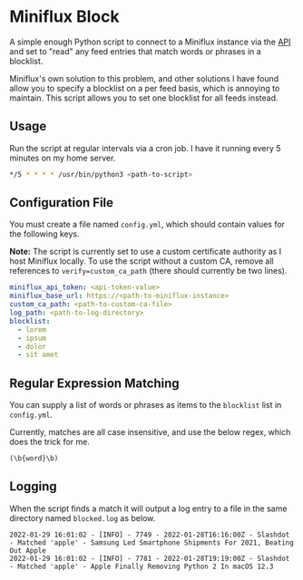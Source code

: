 # Miniflux Block

A simple enough Python script to connect to a Miniflux instance via the [API](https://miniflux.app/docs/api.html) and set to "read" any feed entries that match words or phrases in a blocklist. 

Miniflux's own solution to this problem, and other solutions I have found allow you to specify a blocklist on a per feed basis, which is annoying to maintain. This script allows you to set one blocklist for all feeds instead.

## Usage

Run the script at regular intervals via a cron job. I have it running every 5 minutes on my home server.

```sh
*/5 * * * * /usr/bin/python3 <path-to-script>
```

## Configuration File

You must create a file named `config.yml`, which should contain values for the following keys.

**Note:** The script is currently set to use a custom certificate authority as I host Miniflux locally. To use the script without a custom CA, remove all references to `verify=custom_ca_path` (there should currently be two lines).

```yaml
miniflux_api_token: <api-token-value>
miniflux_base_url: https://<path-to-miniflux-instance>
custom_ca_path: <path-to-custom-ca-file>
log_path: <path-to-log-directory>
blocklist:
  - lorem
  - ipsum
  - dolor
  - sit amet
```

## Regular Expression Matching

You can supply a list of words or phrases as items to the `blocklist` list in `config.yml`. 

Currently, matches are all case insensitive, and use the below regex, which does the trick for me.

```python
(\b{word}\b)
```

## Logging

When the script finds a match it will output a log entry to a file in the same directory named `blocked.log` as below.

```log
2022-01-29 16:01:02 - [INFO] - 7749 - 2022-01-28T16:16:00Z - Slashdot - Matched 'apple' - Samsung Led Smartphone Shipments For 2021, Beating Out Apple
2022-01-29 16:01:02 - [INFO] - 7781 - 2022-01-28T19:19:00Z - Slashdot - Matched 'apple' - Apple Finally Removing Python 2 In macOS 12.3
```

